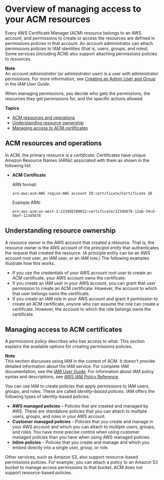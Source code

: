 # Overview of managing access to your ACM resources<a name="authen-overview"></a>

Every AWS Certificate Manager \(ACM\) resource belongs to an AWS account, and permissions to create or access the resources are defined in permissions policies in that account\. An account administrator can attach permissions policies to IAM identities \(that is, users, groups, and roles\)\. Some services \(including ACM\) also support attaching permissions policies to resources\. 

**Note**  
An *account administrator* \(or administrator user\) is a user with administrator permissions\. For more information, see [Creating an Admin User and Group](https://docs.aws.amazon.com/IAM/latest/UserGuide/getting-started_create-admin-group.html) in the *IAM User Guide*\. 

When managing permissions, you decide who gets the permissions, the resources they get permissions for, and the specific actions allowed\.

**Topics**
+ [ACM resources and operations](#acm-resources-operations)
+ [Understanding resource ownership](#understand-resource-ownership)
+ [Managing access to ACM certificates](#managing-access)

## ACM resources and operations<a name="acm-resources-operations"></a>

In ACM, the primary resource is a *certificate*\. Certificates have unique Amazon Resource Names \(ARNs\) associated with them as shown in the following list\. 
+ **ACM Certificate**

  ARN format:

   ` arn:aws:acm:AWS region:AWS account ID:certificate/Certificate ID ` 

  Example ARN:

   ` arn:aws:acm:us-west-2:123456789012:certificate/12345678-12ab-34cd-56ef-12345678 ` 

## Understanding resource ownership<a name="understand-resource-ownership"></a>

A *resource owner* is the AWS account that created a resource\. That is, the resource owner is the AWS account of the *principal entity* that authenticates the request that created the resource\. \(A principle entity can be an AWS account root user, an IAM user, or an IAM role\.\) The following examples illustrate how this works\. 
+  If you use the credentials of your AWS account root user to create an ACM certificate, your AWS account owns the certificate\. 
+  If you create an IAM user in your AWS account, you can grant that user permission to create an ACM certificate\. However, the account to which that user belongs owns the certificate\. 
+  If you create an IAM role in your AWS account and grant it permission to create an ACM certificate, anyone who can assume the role can create a certificate\. However, the account to which the role belongs owns the certificate\. 

## Managing access to ACM certificates<a name="managing-access"></a>

A *permissions policy* describes who has access to what\. This section explains the available options for creating permissions policies\. 

**Note**  
This section discusses using IAM in the context of ACM\. It doesn't provide detailed information about the IAM service\. For complete IAM documentation, see the [IAM User Guide](https://docs.aws.amazon.com/IAM/latest/UserGuide/introduction.html)\. For information about IAM policy syntax and descriptions, see [AWS IAM Policy Reference](https://docs.aws.amazon.com/IAM/latest/UserGuide/reference_policies.html)\. 

 You can use IAM to create policies that apply permissions to IAM users, groups, and roles\. These are called *identity–based policies*\. IAM offers the following types of identity–based policies: 
+ **AWS managed policies** – Policies that are created and managed by AWS\. These are standalone policies that you can attach to multiple users, groups, and roles in your AWS account\. 
+  **Customer managed policies** – Policies that you create and manage in your AWS account and which you can attach to multiple users, groups, and roles\. You have more precise control when using customer managed policies than you have when using AWS managed policies\. 
+  **Inline policies** – Policies that you create and manage and which you embed directly into a single user, group, or role\. 

Other services, such as Amazon S3, also support resource–based permissions policies\. For example, you can attach a policy to an Amazon S3 bucket to manage access permissions to that bucket\. ACM does not support resource\-based policies\. 